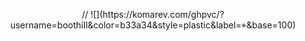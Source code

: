 <p align="center">
// ![](https://komarev.com/ghpvc/?username=boothiIl&color=b33a34&style=plastic&label=⌖&base=100)
</p>

